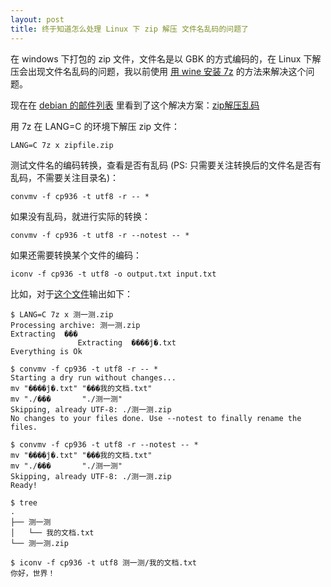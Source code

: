 ```yaml
---
layout: post
title: 终于知道怎么处理 Linux 下 zip 解压 文件名乱码的问题了
---
```


在 windows 下打包的 zip 文件，文件名是以 GBK 的方式编码的，在 Linux 下解压会出现文件名乱码的问题，我以前使用 [用 wine 安装 7z](http://blog.leiqin.name/2012/04/21/%E4%BB%8E%E6%BA%90%E7%A0%81%E5%AE%89%E8%A3%85wine.html) 的方法来解决这个问题。

现在在 [debian 的邮件列表](http://lists.debian.org/) 里看到了这个解决方案：[zip解压乱码](http://lists.debian.org/debian-chinese-gb/2013/08/msg00009.html) 

用 7z 在 LANG=C 的环境下解压 zip 文件：

	LANG=C 7z x zipfile.zip

测试文件名的编码转换，查看是否有乱码 (PS: 只需要关注转换后的文件名是否有乱码，不需要关注目录名)：

	convmv -f cp936 -t utf8 -r -- *

如果没有乱码，就进行实际的转换：

	convmv -f cp936 -t utf8 -r --notest -- *

如果还需要转换某个文件的编码：

	iconv -f cp936 -t utf8 -o output.txt input.txt

比如，对于[这个文件](/static/other/%E6%B5%8B%E4%B8%80%E6%B5%8B.zip)输出如下：

	$ LANG=C 7z x 测一测.zip 
	Processing archive: 测一测.zip
	Extracting  ���
				   Extracting  ����ĵ�.txt
	Everything is Ok

	$ convmv -f cp936 -t utf8 -r -- *
	Starting a dry run without changes...
	mv "����ĵ�.txt" "���我的文档.txt"
	mv "./���       "./测一测"
	Skipping, already UTF-8: ./测一测.zip
	No changes to your files done. Use --notest to finally rename the files.

	$ convmv -f cp936 -t utf8 -r --notest -- *
	mv "����ĵ�.txt" "���我的文档.txt"
	mv "./���       "./测一测"
	Skipping, already UTF-8: ./测一测.zip
	Ready!

	$ tree
	.
	├── 测一测
	│   └── 我的文档.txt
	└── 测一测.zip

	$ iconv -f cp936 -t utf8 测一测/我的文档.txt 
	你好，世界！
